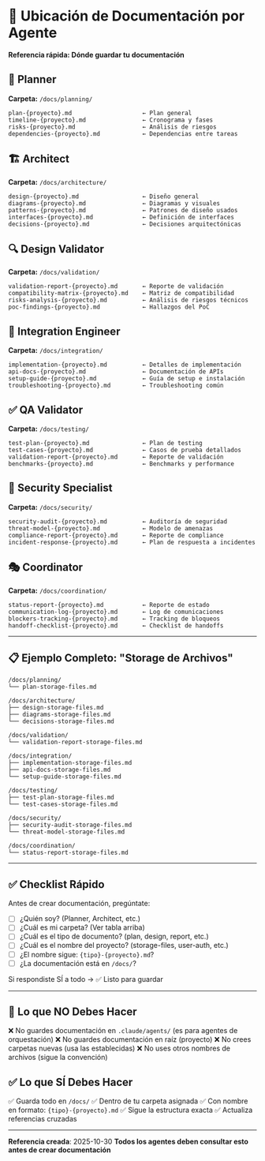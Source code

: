 # 📍 Ubicación de Documentación por Agente

**Referencia rápida: Dónde guardar tu documentación**

## 🎯 Planner
**Carpeta:** `/docs/planning/`
```
plan-{proyecto}.md                    ← Plan general
timeline-{proyecto}.md                ← Cronograma y fases
risks-{proyecto}.md                   ← Análisis de riesgos
dependencies-{proyecto}.md            ← Dependencias entre tareas
```

## 🏗️ Architect
**Carpeta:** `/docs/architecture/`
```
design-{proyecto}.md                  ← Diseño general
diagrams-{proyecto}.md                ← Diagramas y visuales
patterns-{proyecto}.md                ← Patrones de diseño usados
interfaces-{proyecto}.md              ← Definición de interfaces
decisions-{proyecto}.md               ← Decisiones arquitectónicas
```

## 🔍 Design Validator
**Carpeta:** `/docs/validation/`
```
validation-report-{proyecto}.md       ← Reporte de validación
compatibility-matrix-{proyecto}.md    ← Matriz de compatibilidad
risks-analysis-{proyecto}.md          ← Análisis de riesgos técnicos
poc-findings-{proyecto}.md            ← Hallazgos del PoC
```

## 🔧 Integration Engineer
**Carpeta:** `/docs/integration/`
```
implementation-{proyecto}.md          ← Detalles de implementación
api-docs-{proyecto}.md                ← Documentación de APIs
setup-guide-{proyecto}.md             ← Guía de setup e instalación
troubleshooting-{proyecto}.md         ← Troubleshooting común
```

## ✅ QA Validator
**Carpeta:** `/docs/testing/`
```
test-plan-{proyecto}.md               ← Plan de testing
test-cases-{proyecto}.md              ← Casos de prueba detallados
validation-report-{proyecto}.md       ← Reporte de validación
benchmarks-{proyecto}.md              ← Benchmarks y performance
```

## 🔐 Security Specialist
**Carpeta:** `/docs/security/`
```
security-audit-{proyecto}.md          ← Auditoría de seguridad
threat-model-{proyecto}.md            ← Modelo de amenazas
compliance-report-{proyecto}.md       ← Reporte de compliance
incident-response-{proyecto}.md       ← Plan de respuesta a incidentes
```

## 🎭 Coordinator
**Carpeta:** `/docs/coordination/`
```
status-report-{proyecto}.md           ← Reporte de estado
communication-log-{proyecto}.md       ← Log de comunicaciones
blockers-tracking-{proyecto}.md       ← Tracking de bloqueos
handoff-checklist-{proyecto}.md       ← Checklist de handoffs
```

---

## 📋 Ejemplo Completo: "Storage de Archivos"

```
/docs/planning/
└── plan-storage-files.md

/docs/architecture/
├── design-storage-files.md
├── diagrams-storage-files.md
└── decisions-storage-files.md

/docs/validation/
└── validation-report-storage-files.md

/docs/integration/
├── implementation-storage-files.md
├── api-docs-storage-files.md
└── setup-guide-storage-files.md

/docs/testing/
├── test-plan-storage-files.md
└── test-cases-storage-files.md

/docs/security/
├── security-audit-storage-files.md
└── threat-model-storage-files.md

/docs/coordination/
└── status-report-storage-files.md
```

---

## ✅ Checklist Rápido

Antes de crear documentación, pregúntate:

- [ ] ¿Quién soy? (Planner, Architect, etc.)
- [ ] ¿Cuál es mi carpeta? (Ver tabla arriba)
- [ ] ¿Cuál es el tipo de documento? (plan, design, report, etc.)
- [ ] ¿Cuál es el nombre del proyecto? (storage-files, user-auth, etc.)
- [ ] ¿El nombre sigue: `{tipo}-{proyecto}.md`?
- [ ] ¿La documentación está en `/docs/`?

Si respondiste SÍ a todo → ✅ Listo para guardar

---

## 🚫 Lo que NO Debes Hacer

❌ No guardes documentación en `.claude/agents/` (es para agentes de orquestación)
❌ No guardes documentación en raíz (proyecto)
❌ No crees carpetas nuevas (usa las establecidas)
❌ No uses otros nombres de archivos (sigue la convención)

## ✅ Lo que SÍ Debes Hacer

✅ Guarda todo en `/docs/`
✅ Dentro de tu carpeta asignada
✅ Con nombre en formato: `{tipo}-{proyecto}.md`
✅ Sigue la estructura exacta
✅ Actualiza referencias cruzadas

---

**Referencia creada**: 2025-10-30
**Todos los agentes deben consultar esto antes de crear documentación**
